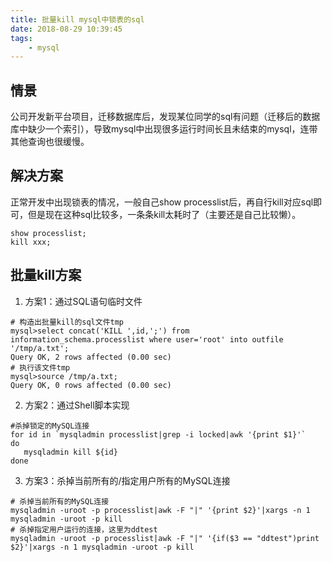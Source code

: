 ```yaml
---
title: 批量kill mysql中锁表的sql
date: 2018-08-29 10:39:45
tags:
    - mysql
---
```


## 情景
公司开发新平台项目，迁移数据库后，发现某位同学的sql有问题（迁移后的数据库中缺少一个索引），导致mysql中出现很多运行时间长且未结束的mysql，连带其他查询也很缓慢。

## 解决方案
正常开发中出现锁表的情况，一般自己show processlist后，再自行kill对应sql即可，但是现在这种sql比较多，一条条kill太耗时了（主要还是自己比较懒）。

```
show processlist;
kill xxx;
```

## 批量kill方案
1) 方案1：通过SQL语句临时文件

```
# 构造出批量kill的sql文件tmp
mysql>select concat('KILL ',id,';') from information_schema.processlist where user='root' into outfile '/tmp/a.txt';
Query OK, 2 rows affected (0.00 sec)
# 执行该文件tmp 
mysql>source /tmp/a.txt;
Query OK, 0 rows affected (0.00 sec)
```

2) 方案2：通过Shell脚本实现

```
#杀掉锁定的MySQL连接
for id in `mysqladmin processlist|grep -i locked|awk '{print $1}'`
do
   mysqladmin kill ${id}
done
```

3) 方案3：杀掉当前所有的/指定用户所有的MySQL连接

```
# 杀掉当前所有的MySQL连接
mysqladmin -uroot -p processlist|awk -F "|" '{print $2}'|xargs -n 1 mysqladmin -uroot -p kill
# 杀掉指定用户运行的连接，这里为ddtest
mysqladmin -uroot -p processlist|awk -F "|" '{if($3 == "ddtest")print $2}'|xargs -n 1 mysqladmin -uroot -p kill
```



